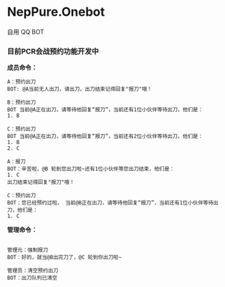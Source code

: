 # NepPure.Onebot
自用 QQ BOT

### 目前PCR会战预约功能开发中
**成员命令：**
```
A：预约出刀
BOT: @A当前无人出刀，请出刀，出刀结束记得回复"报刀"哦！

B：预约出刀
BOT 当前@A正在出刀，请等待他回复“报刀”，当前还有1位小伙伴等待出刀，他们是：
1. B

C：预约出刀
BOT 当前@A正在出刀，请等待他回复“报刀”，当前还有2位小伙伴等待出刀，他们是：
1. B
2. C

A：报刀
BOT：辛苦啦，@B 轮到您出刀啦~还有1位小伙伴等您出刀结束，他们是：
1. C
出刀结束记得回复"报刀"哦！

C：预约出刀
BOT：您已经预约过啦， 当前@B正在出刀，请等待他回复“报刀”，当前还有1位小伙伴等待出刀，他们是：
1. C
```

**管理命令：**

```

管理元：强制报刀
BOT：好的，就当@B出完刀了，@C 轮到你出刀啦~

管理员：清空预约出刀
BOT：出刀队列已清空
```
